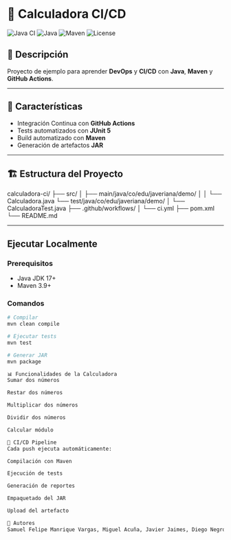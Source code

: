 # 🧮 Calculadora CI/CD
![Java CI](https://github.com/samypipe470/calculadora-ci-devops/workflows/Java%20CI%20con%20Maven/badge.svg)
![Java](https://img.shields.io/badge/Java-17-orange)
![Maven](https://img.shields.io/badge/Maven-3.9-blue)
![License](https://img.shields.io/badge/License-MIT-green)

## 📝 Descripción
Proyecto de ejemplo para aprender **DevOps** y **CI/CD** con **Java**, **Maven** y **GitHub Actions**.

---

## 🚀 Características
- Integración Continua con **GitHub Actions**
- Tests automatizados con **JUnit 5**
- Build automatizado con **Maven**
- Generación de artefactos **JAR**

---

## 🏗️ Estructura del Proyecto

calculadora-ci/
├── src/ │
├── main/java/co/edu/javeriana/demo/ │
│ └── Calculadora.java
└── test/java/co/edu/javeriana/demo/ │
└── CalculadoraTest.java ├── .github/workflows/ │
└── ci.yml
├── pom.xml
└── README.md

---

## Ejecutar Localmente

### Prerequisitos
- Java JDK 17+
- Maven 3.9+

### Comandos
```bash
# Compilar
mvn clean compile

# Ejecutar tests
mvn test

# Generar JAR
mvn package

📊 Funcionalidades de la Calculadora
Sumar dos números

Restar dos números

Multiplicar dos números

Dividir dos números

Calcular módulo

🔄 CI/CD Pipeline
Cada push ejecuta automáticamente:

Compilación con Maven

Ejecución de tests

Generación de reportes

Empaquetado del JAR

Upload del artefacto

👥 Autores
Samuel Felipe Manrique Vargas, Miguel Acuña, Javier Jaimes, Diego Negro - Proyecto del curso de Fundamentos de Ingeniería de Software